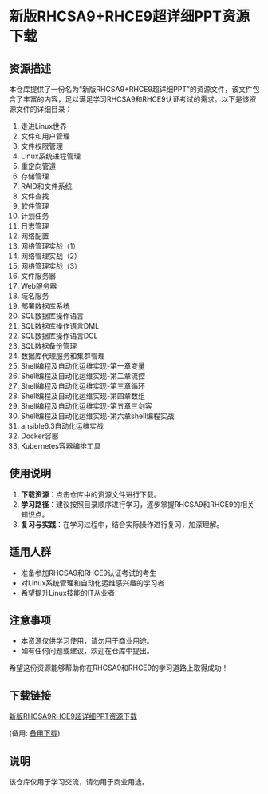 # 新版RHCSA9+RHCE9超详细PPT资源下载

## 资源描述

本仓库提供了一份名为“新版RHCSA9+RHCE9超详细PPT”的资源文件，该文件包含了丰富的内容，足以满足学习RHCSA9和RHCE9认证考试的需求。以下是该资源文件的详细目录：

1. 走进Linux世界
2. 文件和用户管理
3. 文件权限管理
4. Linux系统进程管理
5. 重定向管道
6. 存储管理
7. RAID和文件系统
8. 文件查找
9. 软件管理
10. 计划任务
11. 日志管理
12. 网络配置
13. 网络管理实战（1）
14. 网络管理实战（2）
15. 网络管理实战（3）
16. 文件服务器
17. Web服务器
18. 域名服务
19. 部署数据库系统
20. SQL数据库操作语言
21. SQL数据库操作语言DML
22. SQL数据库操作语言DCL
23. SQL数据备份管理
24. 数据库代理服务和集群管理
25. Shell编程及自动化运维实现-第一章变量
26. Shell编程及自动化运维实现-第二章流控
27. Shell编程及自动化运维实现-第三章循环
28. Shell编程及自动化运维实现-第四章数组
29. Shell编程及自动化运维实现-第五章三剑客
30. Shell编程及自动化运维实现-第六章shell编程实战
31. ansible6.3自动化运维实战
32. Docker容器
33. Kubernetes容器编排工具

## 使用说明

1. **下载资源**：点击仓库中的资源文件进行下载。
2. **学习路径**：建议按照目录顺序进行学习，逐步掌握RHCSA9和RHCE9的相关知识点。
3. **复习与实践**：在学习过程中，结合实际操作进行复习，加深理解。

## 适用人群

- 准备参加RHCSA9和RHCE9认证考试的考生
- 对Linux系统管理和自动化运维感兴趣的学习者
- 希望提升Linux技能的IT从业者

## 注意事项

- 本资源仅供学习使用，请勿用于商业用途。
- 如有任何问题或建议，欢迎在仓库中提出。

希望这份资源能够帮助你在RHCSA9和RHCE9的学习道路上取得成功！

## 下载链接
[新版RHCSA9RHCE9超详细PPT资源下载](https://pan.quark.cn/s/f7fefc054e26) 

(备用: [备用下载](https://pan.baidu.com/s/1EjbLRd6HpZUnDPvbxcwCAA?pwd=1234))

## 说明

该仓库仅用于学习交流，请勿用于商业用途。
